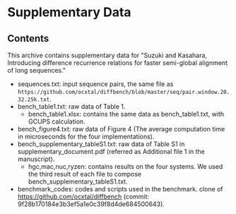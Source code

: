 
# Supplementary Data

## Contents

This archive contains supplementary data for "Suzuki and Kasahara, Introducing difference recurrence relations for faster semi-global alignment of long sequences."

* sequences.txt: input sequence pairs, the same file as `https://github.com/ocxtal/diffbench/blob/master/seq/pair.window.20.32.25k.txt`.
* bench\_table1.txt: raw data of Table 1.
  * bench_table1.xlsx: contains the same data as bench_table1.txt, with GCUPS calculation.
* bench\_figure4.txt: raw data of Figure 4 (The average computation time in microseconds for the four implementations).
* bench\_supplementary_tableS1.txt: raw data of Table S1 in supplementary\_document.pdf (referred as Additional file 1 in the manuscript).
  * hgc,mac,nuc,ryzen: contains results on the four systems. We used the third result of each file to compose bench_supplementary_tableS1.txt.
* benchmark\_codes: codes and scripts used in the benchmark. clone of https://github.com/ocxtal/diffbench (commit: 9f28b170184e3b3ef5a1e0c39f8d4de684500643).
